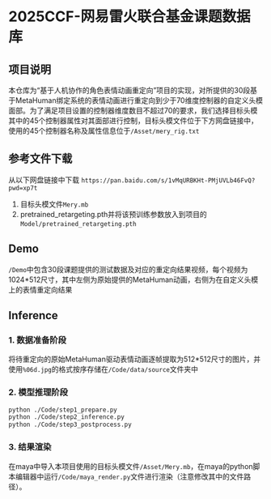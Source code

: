 # 2025CCF-网易雷火联合基金课题数据库
## 项目说明
本仓库为“基于人机协作的角色表情动画重定向”项目的实现，对所提供的30段基于MetaHuman绑定系统的表情动画进行重定向到少于70维度控制器的自定义头模面部。为了满足项目设置的控制器维度数目不超过70的要求，我们选择目标头模其中的45个控制器属性对其面部进行控制，目标头模文件位于下方网盘链接中，使用的45个控制器名称及属性信息位于`/Asset/mery_rig.txt`

## 参考文件下载
从以下网盘链接中下载 `https://pan.baidu.com/s/1vMqURBKHt-PMjUVLb46FvQ?pwd=xp7t`
1. 目标头模文件`Mery.mb` 
2. pretrained_retargeting.pth并将该预训练参数放入到项目的`Model/pretrained_retargeting.pth`


## Demo
`/Demo`中包含30段课题提供的测试数据及对应的重定向结果视频，每个视频为1024*512尺寸，其中左侧为原始提供的MetaHuman动画，右侧为在自定义头模上的表情重定向结果

## Inference
### 1. 数据准备阶段
将待重定向的原始MetaHuman驱动表情动画逐帧提取为512*512尺寸的图片，并使用`%06d.jpg`的格式按序存储在`/Code/data/source`文件夹中

### 2. 模型推理阶段
```bash
python ./Code/step1_prepare.py
python ./Code/step2_inference.py
python ./Code/step3_postprocess.py
```

### 3. 结果渲染
在maya中导入本项目使用的目标头模文件`/Asset/Mery.mb`，在maya的python脚本编辑器中运行`/Code/maya_render.py`文件进行渲染（注意修改其中的文件路径）。

